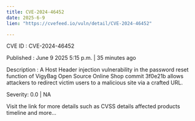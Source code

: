 ```yaml
---
title: CVE-2024-46452
date: 2025-6-9
lien: "https://cvefeed.io/vuln/detail/CVE-2024-46452"

---
```


CVE ID : CVE-2024-46452

Published :  June 9
2025
5:15 p.m. | 35 minutes ago

Description : A Host Header injection vulnerability in the password reset function of VigyBag Open Source Online Shop commit 3f0e21b allows attackers to redirect victim users to a malicious site via a crafted URL.

Severity: 0.0 | NA

Visit the link for more details
such as CVSS details
affected products
timeline
and more...
